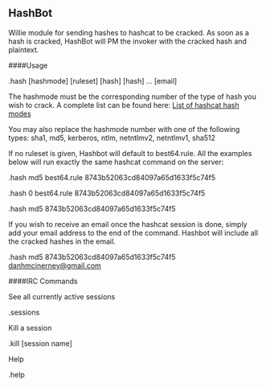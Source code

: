 HashBot
------
Willie module for sending hashes to hashcat to be cracked. As soon as a hash is cracked, HashBot will PM the invoker with the cracked hash and plaintext.


####Usage

.hash [hashmode] [ruleset] [hash] [hash] ... [email]

The hashmode must be the corresponding number of the type of hash you wish to crack. A complete list can be found here: [List of hashcat hash modes](http://hashcat.net/wiki/doku.php?id=example_hashes)

You may also replace the hashmode number with one of the following types: sha1, md5, kerberos, ntlm, netntlmv2, netntlmv1, sha512

If no ruleset is given, Hashbot will default to best64.rule. All the examples below will run exactly the same hashcat command on the server:

.hash md5 best64.rule 8743b52063cd84097a65d1633f5c74f5

.hash 0 best64.rule 8743b52063cd84097a65d1633f5c74f5

.hash md5 8743b52063cd84097a65d1633f5c74f5


If you wish to receive an email once the hashcat session is done, simply add your email address to the end of the command. Hashbot will include all the cracked hashes in the email.

.hash md5 8743b52063cd84097a65d1633f5c74f5 danhmcinerney@gmail.com


####IRC Commands

See all currently active sessions

.sessions


Kill a session

.kill [session name]


Help

.help
